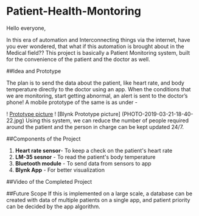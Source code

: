 # Patient-Health-Montoring

Hello everyone, 

In this era of automation and Interconnecting things via the internet, have you ever wondered, that what if this automation is brought about in the Medical field??  This project is basically a Patient Monitoring system, built for the convenience of the patient and the doctor as well.

##Idea and Prototype

The plan is to send the data about the patient, like heart rate, and body temperature directly to the doctor using an app. When the conditions that we are monitoring, start getting abnormal, an alert is sent to the doctor’s phone! A mobile prototype of the same is as under - 

! [Prototype picture](PHOTO-2019-03-20-17-36-50.jpg)
! [Blynk Prototype picture] (PHOTO-2019-03-21-18-40-22.jpg)
Using this system, we can reduce the number of people required around the patient and the person in charge can be kept updated 24/7. 

##Components of the Project

1. **Heart rate sensor**- To keep a check on the patient's heart rate
2. **LM-35 sesnor** - To read the patient's body temperature
3. **Bluetooth module** - To send data from sensors to app
4. **Blynk App** - For better visualization

##Video of the Completed Project 


##Future Scope
If this is implemented on a large scale, a database can be created with data of multiple patients on a single app, and patient priority can be decided by the app algorithm.

